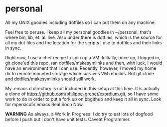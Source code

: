 # personal
All my UNIX goodies including dotfiles so I can put them on any machine.

Feel free to peruse. I keep all my personal goodies in ~/personal; that's where
bin, lib, et. al. live. Also under there is dotfiles, which is the source for
all my dot files and the location for the scripts I use to dotfiles and their
links in sync.

Right now, I use a chef recipe to spin up a VM. Initially, once up, I logged
in, git clone'ed this repo, ran dotfiles/makesymlinks and then, with luck, I
would have an environment that I can use. Recently, however, I moved my home
dir to remote mounted storage which survives VM rebuilds. But git clone and
dotfiles/makesymlinks should still work.


My .emacs.d directory is not included in this setup at this time. It is
actually a clone of https://github.com/philippe-grenet/exordium.git, so I have
some work to do in order to put a fork up on bbgithub and keep it all in
sync. Look for mpersico5/.emacs Real Soon Now.

****WARNING**** As always, a Work In Progress. I do try to eat lots of dogfood
    before I push but I don't have unit tests. Caveat Programmer.
